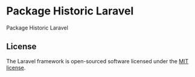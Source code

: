 # Package Historic Laravel

Package Historic Laravel

## License

The Laravel framework is open-sourced software licensed under the [MIT license](https://opensource.org/licenses/MIT).
